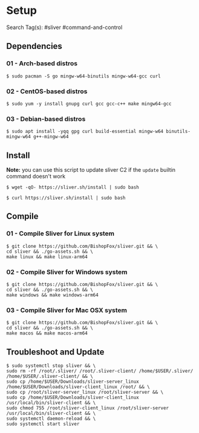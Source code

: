 # Setup

Search Tag(s): #sliver #command-and-control

## Dependencies

### 01 - Arch-based distros

`$ sudo pacman -S go mingw-w64-binutils mingw-w64-gcc curl`

### 02 - CentOS-based distros

`$ sudo yum -y install gnupg curl gcc gcc-c++ make mingw64-gcc`

### 03 - Debian-based distros

`$ sudo apt install -yqq gpg curl build-essential mingw-w64 binutils-mingw-w64 g++-mingw-w64`

## Install

**Note:** you can use this script to update sliver C2 if the `update` builtin command doesn't work

```
$ wget -qO- https://sliver.sh/install | sudo bash

$ curl https://sliver.sh/install | sudo bash
```

## Compile

### 01 - Compile Sliver for Linux system

```
$ git clone https://github.com/BishopFox/sliver.git && \
cd sliver && ./go-assets.sh && \
make linux && make linux-arm64
```

### 02 - Compile Sliver for Windows system

```
$ git clone https://github.com/BishopFox/sliver.git && \
cd sliver && ./go-assets.sh && \
make windows && make windows-arm64
```

### 03 - Compile Sliver for Mac OSX system

```
$ git clone https://github.com/BishopFox/sliver.git && \
cd sliver && ./go-assets.sh && \
make macos && make macos-arm64
```

## Troubleshoot and Update

```
$ sudo systemctl stop sliver && \
sudo rm -rf /root/.sliver/ /root/.sliver-client/ /home/$USER/.sliver/ /home/$USER/.sliver-client/ && \
sudo cp /home/$USER/Downloads/sliver-server_linux /home/$USER/Downloads/sliver-client_linux /root/ && \
sudo cp /root/sliver-server_linux /root/sliver-server && \
sudo cp /home/$USER/Downloads/sliver-client_linux /usr/local/bin/sliver-client && \
sudo chmod 755 /root/sliver-client_linux /root/sliver-server /usr/local/bin/sliver-client && \
sudo systemctl daemon-reload && \
sudo systemctl start sliver
```